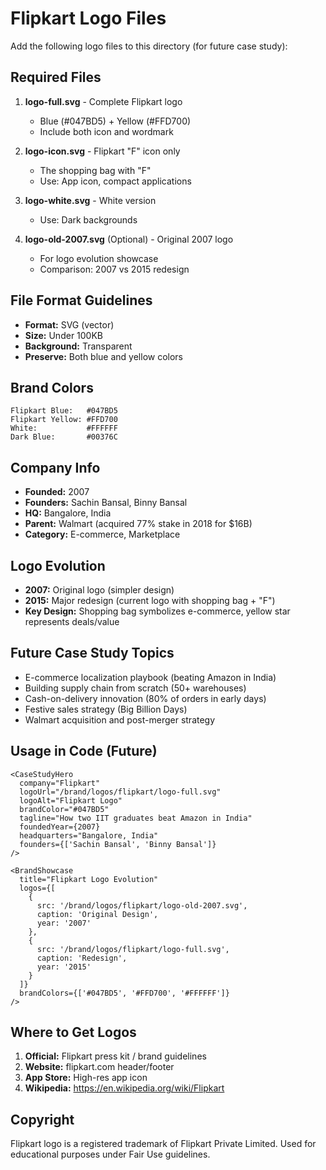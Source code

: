 # Flipkart Logo Files

Add the following logo files to this directory (for future case study):

## Required Files

1. **logo-full.svg** - Complete Flipkart logo
   - Blue (#047BD5) + Yellow (#FFD700)
   - Include both icon and wordmark

2. **logo-icon.svg** - Flipkart "F" icon only
   - The shopping bag with "F"
   - Use: App icon, compact applications

3. **logo-white.svg** - White version
   - Use: Dark backgrounds

4. **logo-old-2007.svg** (Optional) - Original 2007 logo
   - For logo evolution showcase
   - Comparison: 2007 vs 2015 redesign

## File Format Guidelines

- **Format:** SVG (vector)
- **Size:** Under 100KB
- **Background:** Transparent
- **Preserve:** Both blue and yellow colors

## Brand Colors

```
Flipkart Blue:   #047BD5
Flipkart Yellow: #FFD700
White:           #FFFFFF
Dark Blue:       #00376C
```

## Company Info

- **Founded:** 2007
- **Founders:** Sachin Bansal, Binny Bansal
- **HQ:** Bangalore, India
- **Parent:** Walmart (acquired 77% stake in 2018 for $16B)
- **Category:** E-commerce, Marketplace

## Logo Evolution

- **2007:** Original logo (simpler design)
- **2015:** Major redesign (current logo with shopping bag + "F")
- **Key Design:** Shopping bag symbolizes e-commerce, yellow star represents deals/value

## Future Case Study Topics

- E-commerce localization playbook (beating Amazon in India)
- Building supply chain from scratch (50+ warehouses)
- Cash-on-delivery innovation (80% of orders in early days)
- Festive sales strategy (Big Billion Days)
- Walmart acquisition and post-merger strategy

## Usage in Code (Future)

```tsx
<CaseStudyHero
  company="Flipkart"
  logoUrl="/brand/logos/flipkart/logo-full.svg"
  logoAlt="Flipkart Logo"
  brandColor="#047BD5"
  tagline="How two IIT graduates beat Amazon in India"
  foundedYear={2007}
  headquarters="Bangalore, India"
  founders={['Sachin Bansal', 'Binny Bansal']}
/>

<BrandShowcase
  title="Flipkart Logo Evolution"
  logos={[
    {
      src: '/brand/logos/flipkart/logo-old-2007.svg',
      caption: 'Original Design',
      year: '2007'
    },
    {
      src: '/brand/logos/flipkart/logo-full.svg',
      caption: 'Redesign',
      year: '2015'
    }
  ]}
  brandColors={['#047BD5', '#FFD700', '#FFFFFF']}
/>
```

## Where to Get Logos

1. **Official:** Flipkart press kit / brand guidelines
2. **Website:** flipkart.com header/footer
3. **App Store:** High-res app icon
4. **Wikipedia:** https://en.wikipedia.org/wiki/Flipkart

## Copyright

Flipkart logo is a registered trademark of Flipkart Private Limited. Used for educational purposes under Fair Use guidelines.
